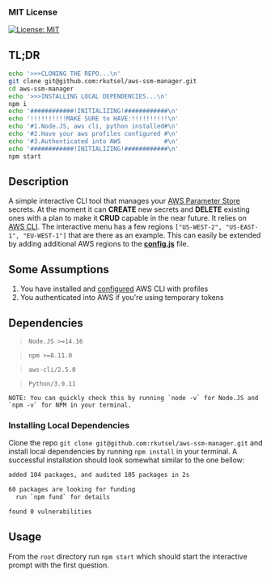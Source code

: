 ### MIT License

[![License: MIT](https://img.shields.io/badge/License-MIT-yellow.svg)](https://opensource.org/licenses/MIT)

## TL;DR
```bash
echo '>>>CLONING THE REPO...\n'
git clone git@github.com:rkutsel/aws-ssm-manager.git
cd aws-ssm-manager
echo '>>>INSTALLING LOCAL DEPENDENCIES...\n'
npm i 
echo '############!INITIALIZING!############\n'
echo '!!!!!!!!!!MAKE SURE to HAVE:!!!!!!!!!!\n'
echo '#1.Node.JS, aws cli, python installed#\n'
echo '#2.Have your aws profiles configured #\n'
echo '#3.Authenticated into AWS            #\n'
echo '############!INITIALIZING!############\n'
npm start
```

## Description

A simple interactive CLI tool that manages your [AWS Parameter Store](https://docs.aws.amazon.com/systems-manager/latest/userguide/systems-manager-parameter-store.html) secrets. At the moment it can **CREATE** new secrets and **DELETE** existing ones with a plan to make it **CRUD** capable in the near future. It relies on [AWS CLI](https://aws.amazon.com/cli/). The interactive menu has a few regions `["US-WEST-2", "US-EAST-1", "EU-WEST-1"]` that are there as an example. This can easily be extended by adding additional AWS regions to the **[config.js](https://github.com/rkutsel/aws-ssm-manager/blob/main/config.js)** file.

## Some Assumptions

1. You have installed and [configured](https://docs.aws.amazon.com/cli/latest/userguide/cli-configure-quickstart.html) AWS CLI with profiles
2. You authenticated into AWS if you're using temporary tokens

## Dependencies

> `Node.JS >=14.16`

> `npm >=8.11.0`

> `aws-cli/2.5.0`

> `Python/3.9.11`

`` NOTE: You can quickly check this by running `node -v` for Node.JS and `npm -v` for NPM in your terminal. ``

### Installing Local Dependencies

Clone the repo `git clone git@github.com:rkutsel/aws-ssm-manager.git` and install local dependencies by running `npm install` in your terminal. A successful installation should look somewhat similar to the one bellow:

```bash
added 104 packages, and audited 105 packages in 2s

60 packages are looking for funding
  run `npm fund` for details

found 0 vulnerabilities
```

## Usage

From the `root` directory run `npm start` which should start the interactive prompt with the first question.

